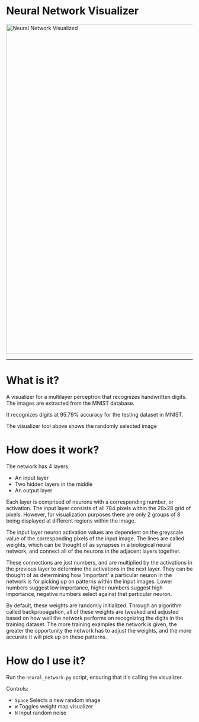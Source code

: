 Neural Network Visualizer
==============

<img width="1592" height="892" alt="Neural Network Visualized" src="https://github.com/user-attachments/assets/8580112f-38f6-4f5a-97bf-e69b15780aa2" />

---
# What is it?

A visualizer for a multilayer perceptron that recognizes handwritten digits.  The images are extracted from the MNIST database.

It recognizes digits at 95.79% accuracy for the testing dataset in MNIST.

The visualizer tool above shows the randomly selected image

# How does it work?

The network has 4 layers:
- An input layer
- Two hidden layers in the middle
- An output layer

Each layer is comprised of neurons with a corresponding number, or activation.  The input layer consists of all 784 pixels within the 28x28 grid of pixels.  However, for visualization purposes there are only 2 groups of 8 being displayed at different regions within the image.

The input layer neuron activation values are dependent on the greyscale value of the corresponding pixels of the input image.  The lines are called weights, which can be thought of as synapses in a biological neural network, and connect all of the neurons in the adjacent layers together.

These connections are just numbers, and are multiplied by the activations in the previous layer to determine the activations in the next layer.  They can be thought of as determining how 'important' a particular neuron in the network is for picking up on patterns within the input images.  Lower numbers suggest low importance, higher numbers suggest high importance, negative numbers select against that particular neuron.

By default, these weights are randomly initialized.  Through an algorithm called backpropagation, all of these weights are tweaked and adjusted based on how well the network performs on recognizing the digits in the training dataset.  The more training examples the network is given, the greater the opportunity the network has to adjust the weights, and the more accurate it will pick up on these patterns.

# How do I use it?

Run the `neural_network.py` script, ensuring that it's calling the visualizer.

Controls:

- `Space` Selects a new random image
- `W` Toggles weight map visualizer
- `N` Input random noise

